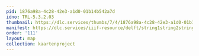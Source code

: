 ```yaml
---
pid: 1876a98a-4c28-42e3-a1d0-01b14b542a7d
idno: TRL-5.3.2.03
thumbnail: https://dlc.services/thumbs/7/4/1876a98a-4c28-42e3-a1d0-01b14b542a7d/full/400,339/0/default.jpg
manifest: https://dlc.services/iiif-resource/delft/string1string2string3/kaartenproject-2007/TRL-5.3.2.03
order: '111'
layout: map
collection: kaartenproject
---
```

